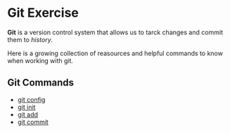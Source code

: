 # Git Exercise 

**Git** is a version control system that allows us to tarck changes and commit them to *history*.

Here is a growing collection of reasources and helpful commands to know when working with git.

## Git Commands

- [git config ](./Commands/Config.md)
- [git init](./Commands/Init.md)
- [git add](./Commands/Add.md)
- [git commit](./Commands/Commit.md)